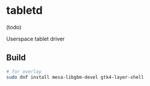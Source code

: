 # tabletd

(todo)

Userspace tablet driver

## Build

```bash
# for overlay
sudo dnf install mesa-libgbm-devel gtk4-layer-shell
```
